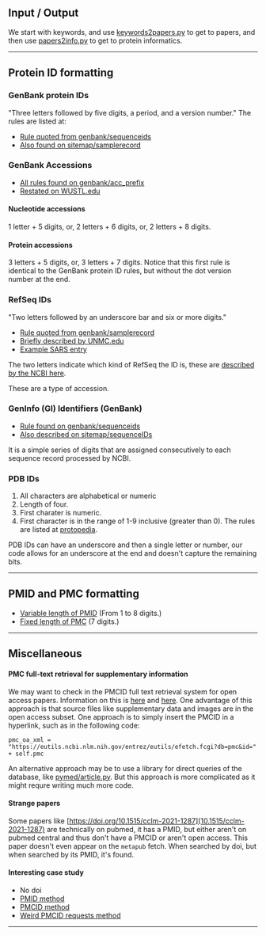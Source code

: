 ## Input / Output

We start with keywords, and use [keywords2papers.py](keywords2papers.py) to get to papers, and then use [papers2info.py](papers2info.py) to get to protein informatics.

---
## Protein ID formatting
### GenBank protein IDs
"Three letters followed by five digits, a period, and a version number."
The rules are listed at:
* [Rule quoted from genbank/sequenceids](https://www.ncbi.nlm.nih.gov/genbank/sequenceids/)
* [Also found on sitemap/samplerecord](https://www.ncbi.nlm.nih.gov/Sitemap/samplerecord.html)

### GenBank Accessions

* [All rules found on genbank/acc_prefix](https://www.ncbi.nlm.nih.gov/genbank/acc_prefix/)
* [Restated on WUSTL.edu](https://community.gep.wustl.edu/repository/course_materials_WU/annotation/Genbank_Accessions.pdf)

#### Nucleotide accessions
1 letter + 5 digits, or, 2 letters + 6 digits, or, 2 letters + 8 digits.
#### Protein accessions
3 letters + 5 digits, or, 3 letters + 7 digits.
Notice that this first rule is identical to the GenBank protein ID rules, but without the dot version number at the end.
### RefSeq IDs

"Two letters followed by an underscore bar and six or more digits."
* [Rule quoted from genbank/samplerecord](https://www.ncbi.nlm.nih.gov/genbank/samplerecord/#:~:text=Records%20from%20the%20RefSeq)
* [Briefly described by UNMC.edu](https://www.unmc.edu/bsbc/docs/formats.htm)
* [Example SARS entry](https://www.ncbi.nlm.nih.gov/protein/1796318597)

The two letters indicate which kind of RefSeq the ID is, these are [described by the NCBI here](https://www.ncbi.nlm.nih.gov/books/NBK21091/table/ch18.T.refseq_accession_numbers_and_mole/?report=objectonly).

These are a type of accession.

### GenInfo (GI) Identifiers (GenBank)

* [Rule found on genbank/sequenceids](https://www.ncbi.nlm.nih.gov/genbank/sequenceids)
* [Also described on sitemap/sequenceIDs](https://www.ncbi.nlm.nih.gov/Sitemap/sequenceIDs.html)

It is a simple series of digits that are assigned consecutively to each sequence record processed by NCBI.


### PDB IDs
1. All characters are alphabetical or numeric
1. Length of four.
2. First charater is numeric.
3. First character is in the range of 1-9 inclusive (greater than 0).
The rules are listed at  [protopedia](https://proteopedia.org/wiki/index.php/PDB_code).

PDB IDs can have an underscore and then a single letter or number, our code allows for an underscore at the end and doesn't capture the remaining bits.


---

## PMID and PMC formatting

* [Variable length of PMID](https://libguides.library.arizona.edu/c.php?g=406096&p=2779570#:~:text=PMID,to%20all%20records%20in%20PubMed.) (From 1 to 8 digits.)
* [Fixed length of PMC](https://en.wikipedia.org/wiki/PubMed_Central#:~:text=The%20two%20identifiers%20are%20distinct%20however.%20It%20consists%20of%20%22PMC%22%20followed%20by%20a%20string%20of%20seven%20numbers) (7 digits.)


---

## Miscellaneous

#### PMC full-text retrieval for supplementary information
We may want to check in the PMCID full text retrieval system for open access papers. Information on this is [here](https://ftp.ncbi.nlm.nih.gov/pub/pmc/) and [here](https://www.ncbi.nlm.nih.gov/pmc/tools/get-full-text/). One advantage of this approach is that source files like supplementary data and images are in the open access subset. One approach is to simply insert the PMCID in a hyperlink, such as in the following code:
```
pmc_oa_xml = "https://eutils.ncbi.nlm.nih.gov/entrez/eutils/efetch.fcgi?db=pmc&id=" + self.pmc
```
An alternative approach may be to use a library for direct queries of the database, like [pymed/article.py](https://github.com/gijswobben/pymed/blob/master/pymed/article.py). But this approach is more complicated as it might requre writing much more code.

#### Strange papers
Some papers like [https://doi.org/10.1515/cclm-2021-1287](10.1515/cclm-2021-1287) are technically on pubmed, it has a PMID, but either aren't on pubmed central and thus don't have a PMCID or aren't open access. This paper doesn't even appear on the `metapub` fetch. When searched by doi, but when searched by its PMID, it's found.

#### Interesting case study
* No doi
* [PMID method](https://pubmed.ncbi.nlm.nih.gov/34873578/)
* [PMCID method](https://www.ncbi.nlm.nih.gov/pmc/articles/PMC8647651/)
* [Weird PMCID requests method](https://eutils.ncbi.nlm.nih.gov/entrez/eutils/efetch.fcgi?db=pmc&id=8647651&tool=my_tool&email=my_email@example.com)


---
